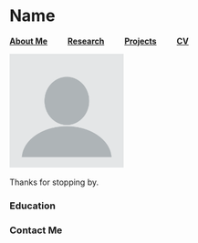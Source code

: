 # Name

[__About Me__](About.md) &nbsp; &nbsp; &nbsp; &nbsp;  [__Research__](Research.md) &nbsp; &nbsp; &nbsp; &nbsp;    [__Projects__](Projects.md) &nbsp; &nbsp; &nbsp; &nbsp;   [__CV__](CV.md)   

<img src="/assets/images/test.png" width="200" /> 

Thanks for stopping by. 

### Education


### Contact Me








